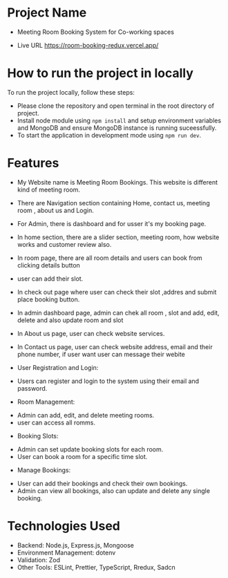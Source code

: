 # Project Name

- Meeting Room Booking System for Co-working spaces

* Live URL
  https://room-booking-redux.vercel.app/

# How to run the project in locally

To run the project locally, follow these steps:

- Please clone the repository and open terminal in the root directory of project.
- Install node module using `npm install` and setup environment variables and MongoDB and ensure MongoDB instance is running suceessfully.
- To start the application in development mode using `npm run dev`.

# Features

- My Website name is Meeting Room Bookings. This website is different kind of meeting room.

- There are Navigation section containing Home, contact us, meeting room , about us and Login.

- For Admin, there is dashboard and for usser it's my booking page.

- In home section, there are a slider section, meeting room, how website works and customer review also.

- In room page, there are all room details and users can book from clicking details button

- user can add their slot.

- In check out page where user can check their slot ,addres and submit place booking button.

- In admin dashboard page, admin can chek all room , slot and add, edit, delete and also update room and slot

- In About us page, user can check website services.

- In Contact us page, user can check website address, email and their phone number, if user want user can message their webite

- User Registration and Login:

* Users can register and login to the system using their email and password.

- Room Management:

* Admin can add, edit, and delete meeting rooms.
* user can access all romms.

- Booking Slots:

* Admin can set update booking slots for each room.
* User can book a room for a specific time slot.

- Manage Bookings:

* User can add their bookings and check their own bookings.
* Admin can view all bookings, also can update and delete any single booking.

# Technologies Used

- Backend: Node.js, Express.js, Mongoose
- Environment Management: dotenv
- Validation: Zod
- Other Tools: ESLint, Prettier, TypeScript, Rredux, Sadcn
